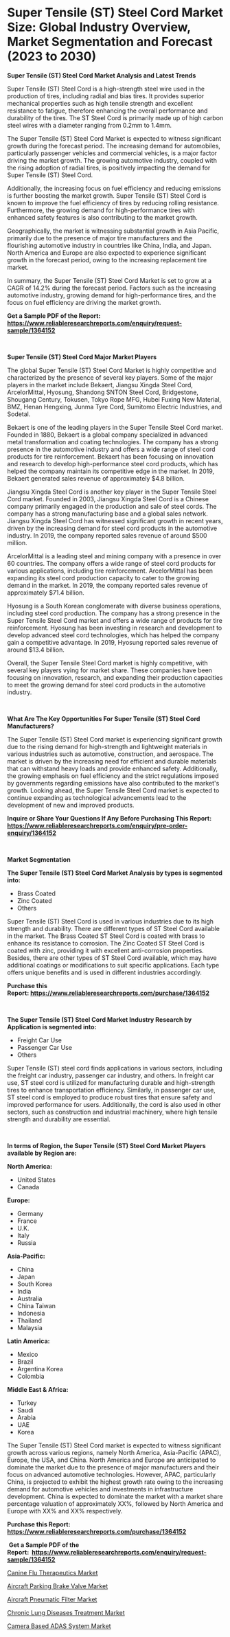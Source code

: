 <p><h1>Super Tensile (ST) Steel Cord Market Size: Global Industry Overview, Market Segmentation and Forecast (2023 to 2030)</h1></p><p><strong>Super Tensile (ST) Steel Cord Market Analysis and Latest Trends</strong></p>
<p><p>Super Tensile (ST) Steel Cord is a high-strength steel wire used in the production of tires, including radial and bias tires. It provides superior mechanical properties such as high tensile strength and excellent resistance to fatigue, therefore enhancing the overall performance and durability of the tires. The ST Steel Cord is primarily made up of high carbon steel wires with a diameter ranging from 0.2mm to 1.4mm.</p><p>The Super Tensile (ST) Steel Cord Market is expected to witness significant growth during the forecast period. The increasing demand for automobiles, particularly passenger vehicles and commercial vehicles, is a major factor driving the market growth. The growing automotive industry, coupled with the rising adoption of radial tires, is positively impacting the demand for Super Tensile (ST) Steel Cord.</p><p>Additionally, the increasing focus on fuel efficiency and reducing emissions is further boosting the market growth. Super Tensile (ST) Steel Cord is known to improve the fuel efficiency of tires by reducing rolling resistance. Furthermore, the growing demand for high-performance tires with enhanced safety features is also contributing to the market growth.</p><p>Geographically, the market is witnessing substantial growth in Asia Pacific, primarily due to the presence of major tire manufacturers and the flourishing automotive industry in countries like China, India, and Japan. North America and Europe are also expected to experience significant growth in the forecast period, owing to the increasing replacement tire market.</p><p>In summary, the Super Tensile (ST) Steel Cord Market is set to grow at a CAGR of 14.2% during the forecast period. Factors such as the increasing automotive industry, growing demand for high-performance tires, and the focus on fuel efficiency are driving the market growth.</p></p>
<p><strong>Get a Sample PDF of the Report:&nbsp; <a href="https://www.reliableresearchreports.com/enquiry/request-sample/1364152">https://www.reliableresearchreports.com/enquiry/request-sample/1364152</a></strong></p>
<p>&nbsp;</p>
<p><strong>Super Tensile (ST) Steel Cord Major Market Players</strong></p>
<p><p>The global Super Tensile (ST) Steel Cord Market is highly competitive and characterized by the presence of several key players. Some of the major players in the market include Bekaert, Jiangsu Xingda Steel Cord, ArcelorMittal, Hyosung, Shandong SNTON Steel Cord, Bridgestone, Shougang Century, Tokusen, Tokyo Rope MFG, Hubei Fuxing New Material, BMZ, Henan Hengxing, Junma Tyre Cord, Sumitomo Electric Industries, and Sodetal.</p><p>Bekaert is one of the leading players in the Super Tensile Steel Cord market. Founded in 1880, Bekaert is a global company specialized in advanced metal transformation and coating technologies. The company has a strong presence in the automotive industry and offers a wide range of steel cord products for tire reinforcement. Bekaert has been focusing on innovation and research to develop high-performance steel cord products, which has helped the company maintain its competitive edge in the market. In 2019, Bekaert generated sales revenue of approximately $4.8 billion.</p><p>Jiangsu Xingda Steel Cord is another key player in the Super Tensile Steel Cord market. Founded in 2003, Jiangsu Xingda Steel Cord is a Chinese company primarily engaged in the production and sale of steel cords. The company has a strong manufacturing base and a global sales network. Jiangsu Xingda Steel Cord has witnessed significant growth in recent years, driven by the increasing demand for steel cord products in the automotive industry. In 2019, the company reported sales revenue of around $500 million.</p><p>ArcelorMittal is a leading steel and mining company with a presence in over 60 countries. The company offers a wide range of steel cord products for various applications, including tire reinforcement. ArcelorMittal has been expanding its steel cord production capacity to cater to the growing demand in the market. In 2019, the company reported sales revenue of approximately $71.4 billion.</p><p>Hyosung is a South Korean conglomerate with diverse business operations, including steel cord production. The company has a strong presence in the Super Tensile Steel Cord market and offers a wide range of products for tire reinforcement. Hyosung has been investing in research and development to develop advanced steel cord technologies, which has helped the company gain a competitive advantage. In 2019, Hyosung reported sales revenue of around $13.4 billion.</p><p>Overall, the Super Tensile Steel Cord market is highly competitive, with several key players vying for market share. These companies have been focusing on innovation, research, and expanding their production capacities to meet the growing demand for steel cord products in the automotive industry.</p></p>
<p>&nbsp;</p>
<p><strong>What Are The Key Opportunities For Super Tensile (ST) Steel Cord Manufacturers?</strong></p>
<p><p>The Super Tensile (ST) Steel Cord market is experiencing significant growth due to the rising demand for high-strength and lightweight materials in various industries such as automotive, construction, and aerospace. The market is driven by the increasing need for efficient and durable materials that can withstand heavy loads and provide enhanced safety. Additionally, the growing emphasis on fuel efficiency and the strict regulations imposed by governments regarding emissions have also contributed to the market's growth. Looking ahead, the Super Tensile Steel Cord market is expected to continue expanding as technological advancements lead to the development of new and improved products.</p></p>
<p><strong>Inquire or Share Your Questions If Any Before Purchasing This Report: <a href="https://www.reliableresearchreports.com/enquiry/pre-order-enquiry/1364152">https://www.reliableresearchreports.com/enquiry/pre-order-enquiry/1364152</a></strong></p>
<p>&nbsp;</p>
<p><strong>Market Segmentation</strong></p>
<p><strong>The Super Tensile (ST) Steel Cord Market Analysis by types is segmented into:</strong></p>
<p><ul><li>Brass Coated</li><li>Zinc Coated</li><li>Others</li></ul></p>
<p><p>Super Tensile (ST) Steel Cord is used in various industries due to its high strength and durability. There are different types of ST Steel Cord available in the market. The Brass Coated ST Steel Cord is coated with brass to enhance its resistance to corrosion. The Zinc Coated ST Steel Cord is coated with zinc, providing it with excellent anti-corrosion properties. Besides, there are other types of ST Steel Cord available, which may have additional coatings or modifications to suit specific applications. Each type offers unique benefits and is used in different industries accordingly.</p></p>
<p><strong>Purchase this Report:&nbsp;<a href="https://www.reliableresearchreports.com/purchase/1364152">https://www.reliableresearchreports.com/purchase/1364152</a></strong></p>
<p>&nbsp;</p>
<p><strong>The Super Tensile (ST) Steel Cord Market Industry Research by Application is segmented into:</strong></p>
<p><ul><li>Freight Car Use</li><li>Passenger Car Use</li><li>Others</li></ul></p>
<p><p>Super Tensile (ST) steel cord finds applications in various sectors, including the freight car industry, passenger car industry, and others. In freight car use, ST steel cord is utilized for manufacturing durable and high-strength tires to enhance transportation efficiency. Similarly, in passenger car use, ST steel cord is employed to produce robust tires that ensure safety and improved performance for users. Additionally, the cord is also used in other sectors, such as construction and industrial machinery, where high tensile strength and durability are essential.</p></p>
<p>&nbsp;</p>
<p><strong>In terms of Region, the Super Tensile (ST) Steel Cord Market Players available by Region are:</strong></p>
<p>
    <p> <strong> North America: </strong>
        <ul>
            <li>United States</li>
            <li>Canada</li>
        </ul>
        </p> 
    <p> <strong> Europe: </strong>
        <ul>
            <li>Germany</li>
            <li>France</li>
            <li>U.K.</li>
            <li>Italy</li>
            <li>Russia</li>
        </ul>
        </p> 
    <p> <strong> Asia-Pacific: </strong>
        <ul>
            <li>China</li>
            <li>Japan</li>
            <li>South Korea</li>
            <li>India</li>
            <li>Australia</li>
            <li>China Taiwan</li>
            <li>Indonesia</li>
            <li>Thailand</li>
            <li>Malaysia</li>
        </ul>
        </p> 
    <p> <strong> Latin America: </strong>
        <ul>
            <li>Mexico</li>
            <li>Brazil</li>
            <li>Argentina Korea</li>
            <li>Colombia</li>
        </ul>
        </p> 
    <p> <strong> Middle East & Africa: </strong>
        <ul>
            <li>Turkey</li>
            <li>Saudi</li>
            <li>Arabia</li>
            <li>UAE</li>
            <li>Korea</li>
        </ul>
    </p>
    </p>
<p><p>The Super Tensile (ST) Steel Cord market is expected to witness significant growth across various regions, namely North America, Asia-Pacific (APAC), Europe, the USA, and China. North America and Europe are anticipated to dominate the market due to the presence of major manufacturers and their focus on advanced automotive technologies. However, APAC, particularly China, is projected to exhibit the highest growth rate owing to the increasing demand for automotive vehicles and investments in infrastructure development. China is expected to dominate the market with a market share percentage valuation of approximately XX%, followed by North America and Europe with XX% and XX% respectively.</p></p>
<p><strong>Purchase this Report: <a href="https://www.reliableresearchreports.com/purchase/1364152">https://www.reliableresearchreports.com/purchase/1364152</a></strong></p>
<p>&nbsp;<strong>Get a Sample PDF of the Report:&nbsp;&nbsp;<a href="https://www.reliableresearchreports.com/enquiry/request-sample/1364152">https://www.reliableresearchreports.com/enquiry/request-sample/1364152</a></strong></p>
<p><strong></strong></p>
<p><p><a href="https://medium.com/@lisasanchez1968/analyzing-canine-flu-therapeutics-market-global-industry-perspective-and-forecast-2023-to-2030-83f1bae187e4">Canine Flu Therapeutics Market</a></p><p><a href="https://www.linkedin.com/pulse/decoding-aircraft-parking-brake-valve-market-deep-dive-latest-7v3kf/">Aircraft Parking Brake Valve Market</a></p><p><a href="https://www.linkedin.com/pulse/aircraft-pneumatic-filter-market-size-share-global-analysis-oraxf/">Aircraft Pneumatic Filter Market</a></p><p><a href="https://medium.com/@brittanyrobertson07/chronic-lung-diseases-treatment-market-share-evolution-and-market-growth-trends-2023-2030-033fc303f242">Chronic Lung Diseases Treatment Market</a></p><p><a href="https://www.linkedin.com/pulse/camera-based-adas-system-market-research-report-kglkf/">Camera Based ADAS System Market</a></p></p>